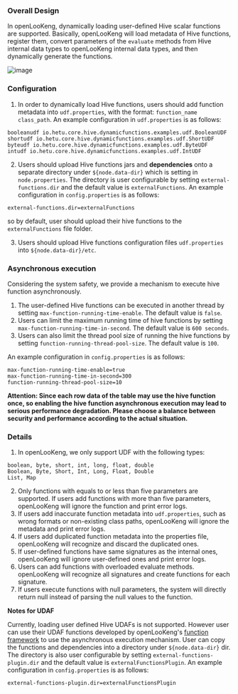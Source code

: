###  Overall Design

In openLooKeng, dynamically loading user-defined Hive scalar functions are supported. Basically, openLooKeng will load metadata of Hive functions, register them, convert parameters of the `evaluate` methods from Hive internal data types to openLooKeng internal data types, and then dynamically generate the functions.

![image](../images/hetu-hive-functions.png)

### **Configuration**
1.  In order to dynamically load Hive functions, users should add function metadata into `udf.properties`, with the format: `function_name class_path`. An example configuration in `udf.properties` is as follows:
 ```
 booleanudf io.hetu.core.hive.dynamicfunctions.examples.udf.BooleanUDF
 shortudf io.hetu.core.hive.dynamicfunctions.examples.udf.ShortUDF
 byteudf io.hetu.core.hive.dynamicfunctions.examples.udf.ByteUDF
 intudf io.hetu.core.hive.dynamicfunctions.examples.udf.IntUDF
 ```
2.  Users should upload Hive functions jars and **dependencies** onto a separate directory under `${node.data-dir}` which is setting in `node.properties`. The directory is user configurable by setting `external-functions.dir` and the default value is `externalFunctions`. An example configuration in `config.properties` is as follows:
```
external-functions.dir=externalFunctions
```
so by default, user should upload their hive functions to the `externalFunctions` file folder.

3.  Users should upload Hive functions configuration files `udf.properties` into `${node.data-dir}/etc`.

### **Asynchronous execution**

Considering the system safety, we provide a mechanism to execute hive function asynchronously.

1. The user-defined Hive functions can be executed in another thread by setting `max-function-running-time-enable`.  The default value is `false`.
2. Users can limit the maximum running time of hive functions by setting `max-function-running-time-in-second`. The default value is `600 seconds`.
3. Users can also limit the thread pool size of running the hive functions by setting `function-running-thread-pool-size`. The default value is `100`.

An example configuration in `config.properties` is as follows:
```
max-function-running-time-enable=true
max-function-running-time-in-second=300
function-running-thread-pool-size=10
```
**Attention: Since each row data of the table may use the hive function once, so enabling the hive function asynchronous execution may lead to serious performance degradation. Please choose a balance between security and performance according to the actual situation.**

### **Details**
1.  In openLooKeng, we only support UDF with the following types:
```
boolean, byte, short, int, long, float, double
Boolean, Byte, Short, Int, Long, Float, Double
List, Map
```
2. Only functions with equals to or less than five parameters are supported. If users add functions with more than five parameters, openLooKeng will ignore the function and print error logs.
3.  If users add inaccurate function metadata into `udf.properties`, such as wrong formats or non-existing class paths, openLooKeng will ignore the metadata and print error logs.
1.  If users add duplicated function metadata into the properties file, openLooKeng will recognize and discard the duplicated ones.
1.  If user-defined functions have same signatures as the internal ones, openLooKeng will ignore user-defined ones and print error logs.
1.  Users can add functions with overloaded evaluate methods. openLooKeng will recognize all signatures and create functions for each signature.
1.  If users execute functions with null parameters, the system will directly return null instead of parsing the null values to the function.

**Notes for UDAF**

Currently, loading user defined Hive UDAFs is not supported. However user can use their UDAF functions developed by openLooKeng's [function framework](https://openlookeng.io/zh-cn/docs/docs/develop/functions.html) to use the asynchronous execution mechanism. User can copy the functions and dependencies into a directory under `${node.data-dir}` dir. The directory is also user configurable by setting `external-functions-plugin.dir` and the default value is `externalFunctionsPlugin`. An example configuration in `config.properties` is as follows:

```
external-functions-plugin.dir=externalFunctionsPlugin
```

